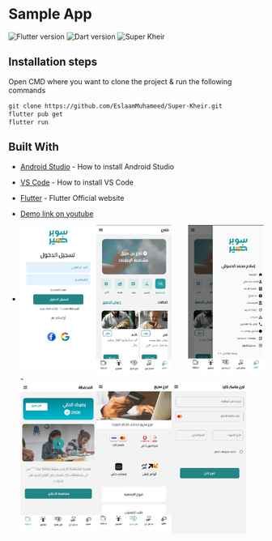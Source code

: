 # Sample App
![Flutter version](https://img.shields.io/badge/Flutter-Version%203.3.2-blue) ![Dart version](https://img.shields.io/badge/Dart-Version%202.18.1-blue) ![Super Kheir](https://img.shields.io/badge/Sample%20Version-Version%201.0.0-green)

## Installation steps

Open CMD where you want to clone the project & run the following commands

```
git clone https://github.com/EslaamMuhameed/Super-Kheir.git
flutter pub get
flutter run
```

## Built With

- [Android Studio](https://developer.android.com/studio/install) - How to install Android Studio
- [VS Code](https://code.visualstudio.com/) - How to install VS Code
- [Flutter](https://flutter.dev) - Flutter Official website

- [Demo link on youtube](https://youtu.be/oBv5Jz1dQkc?si=dVHcxJHlVA7VBn86)
- <div class="row">
    <img src="https://github.com/EslaamMuhameed/Super-Kheir/blob/main/assets/PicsArt_24-01-06_18-14-09-956.jpg" align="left" height=30% width=31%/>

    <img src="https://github.com/EslaamMuhameed/Super-Kheir/blob/main/assets/PicsArt_01-06-06.14.22.jpg" align="center" height=30% width=31%/>
  
    <img src="https://github.com/EslaamMuhameed/Super-Kheir/blob/main/assets/PicsArt_01-06-06.14.38.jpg" align="right" height=30% width=31%/>
  </div>
  - <div class="row">
    <img src="https://github.com/EslaamMuhameed/Super-Kheir/blob/main/assets/PicsArt_01-06-06.15.33.jpg" align="left" height=30% width=31%/>
      
    <img src="https://github.com/EslaamMuhameed/Super-Kheir/blob/main/assets/PicsArt_01-06-06.15.00.jpg" align="left" height=30% width=31%/>
     
     <img src="https://github.com/EslaamMuhameed/Super-Kheir/blob/main/assets/PicsArt_01-06-06.15.18.jpg" align="left" height=30% width=31%/>

   </div>








